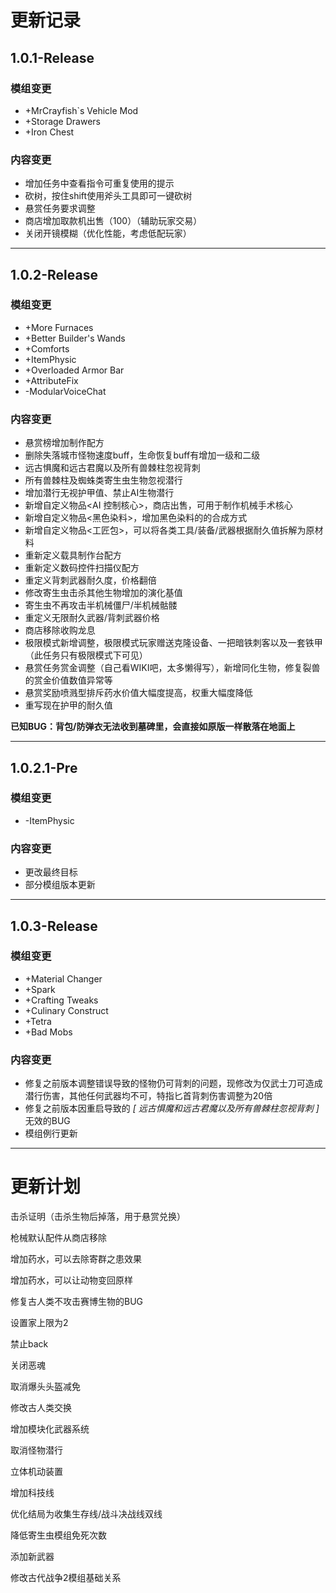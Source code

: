 # **更新记录**

## 1.0.1-Release

### 模组变更

- +MrCrayfish`s Vehicle Mod
- +Storage Drawers
- +Iron Chest

### 内容变更

- 增加任务中查看指令可重复使用的提示
- 砍树，按住shift使用斧头工具即可一键砍树
- 悬赏任务要求调整
- 商店增加取款机出售（100）（辅助玩家交易）
- 关闭开镜模糊（优化性能，考虑低配玩家）

---

## 1.0.2-Release

### 模组变更

- +More Furnaces
- +Better Builder's Wands
- +Comforts
- +ItemPhysic
- +Overloaded Armor Bar
- +AttributeFix
- -ModularVoiceChat

### 内容变更

- 悬赏榜增加制作配方
- 删除失落城市怪物速度buff，生命恢复buff有增加一级和二级
- 远古惧魔和远古君魔以及所有兽棘柱忽视背刺
- 所有兽棘柱及蜘蛛类寄生虫生物忽视潜行
- 增加潜行无视护甲值、禁止AI生物潜行
- 新增自定义物品<AI 控制核心>，商店出售，可用于制作机械手术核心
- 新增自定义物品<黑色染料>，增加黑色染料的的合成方式
- 新增自定义物品<工匠包>，可以将各类工具/装备/武器根据耐久值拆解为原材料
- 重新定义载具制作台配方
- 重新定义数码控件扫描仪配方 
- 重定义背刺武器耐久度，价格翻倍
- 修改寄生虫击杀其他生物增加的演化基值
- 寄生虫不再攻击半机械僵尸/半机械骷髅 
- 重定义无限耐久武器/背刺武器价格
- 商店移除收购龙息
- 极限模式新增调整，极限模式玩家赠送克隆设备、一把暗铁刺客以及一套铁甲（此任务只有极限模式下可见）
- 悬赏任务赏金调整（自己看WIKI吧，太多懒得写），新增同化生物，修复裂兽的赏金价值数值异常等
- 悬赏奖励喷溅型排斥药水价值大幅度提高，权重大幅度降低
- 重写现在护甲的耐久值

**已知BUG：背包/防弹衣无法收到墓碑里，会直接如原版一样散落在地面上**

---

## 1.0.2.1-Pre

### 模组变更

- -ItemPhysic

### 内容变更
- 更改最终目标
- 部分模组版本更新

---

## 1.0.3-Release

### 模组变更

- +Material Changer
- +Spark
- +Crafting Tweaks
- +Culinary Construct
- +Tetra
- +Bad Mobs

### 内容变更

- 修复之前版本调整错误导致的怪物仍可背刺的问题，现修改为仅武士刀可造成潜行伤害，其他任何武器均不可，特指匕首背刺伤害调整为20倍
- 修复之前版本因重启导致的 *[ 远古惧魔和远古君魔以及所有兽棘柱忽视背刺 ]* 无效的BUG
- 模组例行更新

---

# 更新计划

击杀证明（击杀生物后掉落，用于悬赏兑换）

枪械默认配件从商店移除

增加药水，可以去除寄群之患效果

增加药水，可以让动物变回原样

修复古人类不攻击赛博生物的BUG

设置家上限为2

禁止back

关闭恶魂

取消爆头头盔减免

修改古人类交换

增加模块化武器系统

取消怪物潜行

立体机动装置

增加科技线

优化结局为收集生存线/战斗决战线双线

降低寄生虫模组免死次数

添加新武器

修改古代战争2模组基础关系
